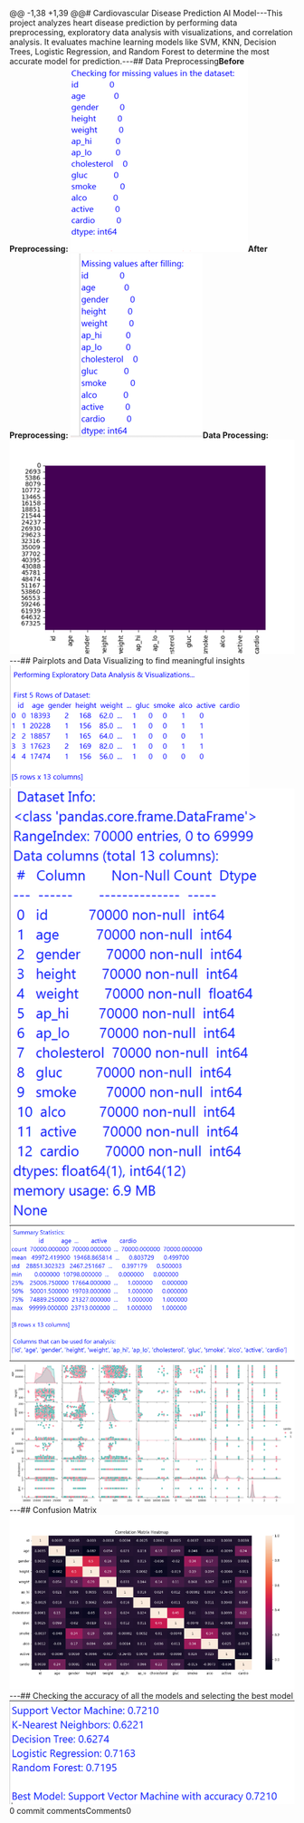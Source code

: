 @@ -1,38 +1,39 @@# Cardiovascular Disease Prediction AI Model---This project analyzes heart disease prediction by performing data preprocessing, exploratory data analysis with visualizations, and correlation analysis. It evaluates machine learning models like SVM, KNN, Decision Trees, Logistic Regression, and Random Forest to determine the most accurate model for prediction.---## Data Preprocessing**Before Preprocessing:**  ![Before Preprocessing](https://github.com/Arjjun-S/CardioVascularAIModel/blob/54a95e17b2ef0f11da493129165eb138fc520197/images/Picture%201.png)**After Preprocessing:**  ![After Preprocessing](https://github.com/Arjjun-S/CardioVascularAIModel/blob/54a95e17b2ef0f11da493129165eb138fc520197/images/Picture%202.png)**Data Processing:**  ![Data Processing](https://github.com/Arjjun-S/CardioVascularAIModel/blob/54a95e17b2ef0f11da493129165eb138fc520197/images/Picture%203.png)---## Pairplots and Data Visualizing to find meaningful insights![Visualization 1](https://github.com/Arjjun-S/CardioVascularAIModel/blob/54a95e17b2ef0f11da493129165eb138fc520197/images/Picture%204.png)  ![Visualization 2](https://github.com/Arjjun-S/CardioVascularAIModel/blob/54a95e17b2ef0f11da493129165eb138fc520197/images/Picture%205.png)  ![Visualization 3](https://github.com/Arjjun-S/CardioVascularAIModel/blob/54a95e17b2ef0f11da493129165eb138fc520197/images/Picture%206.png)  ![Visualization 4](https://github.com/Arjjun-S/CardioVascularAIModel/blob/54a95e17b2ef0f11da493129165eb138fc520197/images/Picture%207.png)---## Confusion Matrix![Confusion Matrix](https://github.com/Arjjun-S/CardioVascularAIModel/blob/54a95e17b2ef0f11da493129165eb138fc520197/images/Picture%208.png)---## Checking the accuracy of all the models and selecting the best model![Model Accuracy](https://github.com/Arjjun-S/CardioVascularAIModel/blob/54a95e17b2ef0f11da493129165eb138fc520197/images/Picture%209.png)
0 commit commentsComments0
